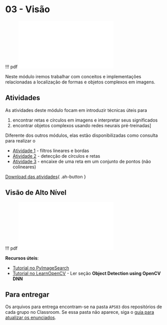# 03 - Visão

!!! pdf
    ![](slides-1.pdf)

Neste módulo iremos trabalhar com conceitos e implementações relacionadas a localização de formas e objetos complexos em imagens. 


## Atividades

As atividades deste módulo focam em introduzir técnicas úteis para 

1. encontrar retas e círculos em imagens e interpretar seus significados
2. encontrar objetos complexos usando redes neurais pré-treinadas]

Diferente dos outros módulos, elas estão disponibilizadas como consulta para realizar o

- [Atividade 1](atividade1.ipynb) - filtros lineares e bordas
- [Atividade 2](atividade2.ipynb) - detecção de círculos e retas
- [Atividade 3](atividade3.ipynb) - encaixe de uma reta em um conjunto de pontos (não colineares)

[Download das atividades](atividades-modulo03-aluno.zip){ .ah-button }

## Visão de Alto Nível

!!! pdf
    ![](slides-2.pdf)

**Recursos úteis**:

- [Tutorial no PyImageSearch](https://pyimagesearch.com/2017/09/11/object-detection-with-deep-learning-and-opencv/)
- [Tutorial no LearnOpenCV](https://learnopencv.com/deep-learning-with-opencvs-dnn-module-a-definitive-guide/#what-different-models-does-it-support) - Ler seção **Object Detection using OpenCV DNN**

## Para entregar

Os arquivos para entrega encontram-se na pasta `APS03` dos repositórios de cada grupo no Classroom. Se essa pasta não aparece, siga o [guia para atualizar os enunciados](../../guias-infra/aps.md#recebendo-atualizacoes-e-novas-aps).
